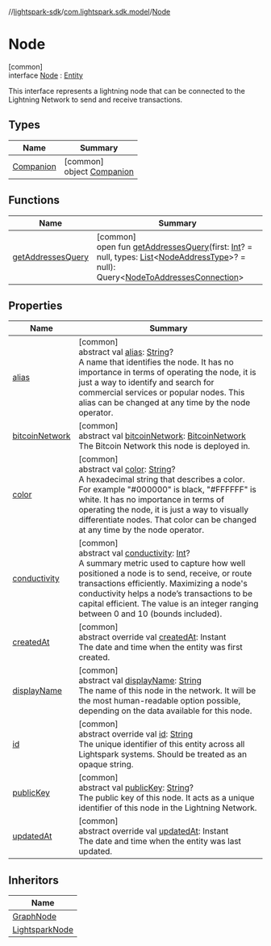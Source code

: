 //[lightspark-sdk](../../../index.md)/[com.lightspark.sdk.model](../index.md)/[Node](index.md)

# Node

[common]\
interface [Node](index.md) : [Entity](../-entity/index.md)

This interface represents a lightning node that can be connected to the Lightning Network to send and receive transactions.

## Types

| Name | Summary |
|---|---|
| [Companion](-companion/index.md) | [common]<br>object [Companion](-companion/index.md) |

## Functions

| Name | Summary |
|---|---|
| [getAddressesQuery](get-addresses-query.md) | [common]<br>open fun [getAddressesQuery](get-addresses-query.md)(first: [Int](https://kotlinlang.org/api/latest/jvm/stdlib/kotlin/-int/index.html)? = null, types: [List](https://kotlinlang.org/api/latest/jvm/stdlib/kotlin.collections/-list/index.html)&lt;[NodeAddressType](../-node-address-type/index.md)&gt;? = null): Query&lt;[NodeToAddressesConnection](../-node-to-addresses-connection/index.md)&gt; |

## Properties

| Name | Summary |
|---|---|
| [alias](alias.md) | [common]<br>abstract val [alias](alias.md): [String](https://kotlinlang.org/api/latest/jvm/stdlib/kotlin/-string/index.html)?<br>A name that identifies the node. It has no importance in terms of operating the node, it is just a way to identify and search for commercial services or popular nodes. This alias can be changed at any time by the node operator. |
| [bitcoinNetwork](bitcoin-network.md) | [common]<br>abstract val [bitcoinNetwork](bitcoin-network.md): [BitcoinNetwork](../-bitcoin-network/index.md)<br>The Bitcoin Network this node is deployed in. |
| [color](color.md) | [common]<br>abstract val [color](color.md): [String](https://kotlinlang.org/api/latest/jvm/stdlib/kotlin/-string/index.html)?<br>A hexadecimal string that describes a color. For example &quot;#000000&quot; is black, &quot;#FFFFFF&quot; is white. It has no importance in terms of operating the node, it is just a way to visually differentiate nodes. That color can be changed at any time by the node operator. |
| [conductivity](conductivity.md) | [common]<br>abstract val [conductivity](conductivity.md): [Int](https://kotlinlang.org/api/latest/jvm/stdlib/kotlin/-int/index.html)?<br>A summary metric used to capture how well positioned a node is to send, receive, or route transactions efficiently. Maximizing a node's conductivity helps a node’s transactions to be capital efficient. The value is an integer ranging between 0 and 10 (bounds included). |
| [createdAt](created-at.md) | [common]<br>abstract override val [createdAt](created-at.md): Instant<br>The date and time when the entity was first created. |
| [displayName](display-name.md) | [common]<br>abstract val [displayName](display-name.md): [String](https://kotlinlang.org/api/latest/jvm/stdlib/kotlin/-string/index.html)<br>The name of this node in the network. It will be the most human-readable option possible, depending on the data available for this node. |
| [id](id.md) | [common]<br>abstract override val [id](id.md): [String](https://kotlinlang.org/api/latest/jvm/stdlib/kotlin/-string/index.html)<br>The unique identifier of this entity across all Lightspark systems. Should be treated as an opaque string. |
| [publicKey](public-key.md) | [common]<br>abstract val [publicKey](public-key.md): [String](https://kotlinlang.org/api/latest/jvm/stdlib/kotlin/-string/index.html)?<br>The public key of this node. It acts as a unique identifier of this node in the Lightning Network. |
| [updatedAt](updated-at.md) | [common]<br>abstract override val [updatedAt](updated-at.md): Instant<br>The date and time when the entity was last updated. |

## Inheritors

| Name |
|---|
| [GraphNode](../-graph-node/index.md) |
| [LightsparkNode](../-lightspark-node/index.md) |
